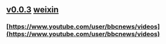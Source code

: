 ## [v0.0.3](https://github.com/littleflute/bbcnews/edit/master/README.md) [weixin](https://github.com/littleflute/weixin)
### [https://www.youtube.com/user/bbcnews/videos](https://www.youtube.com/user/bbcnews/videos)

